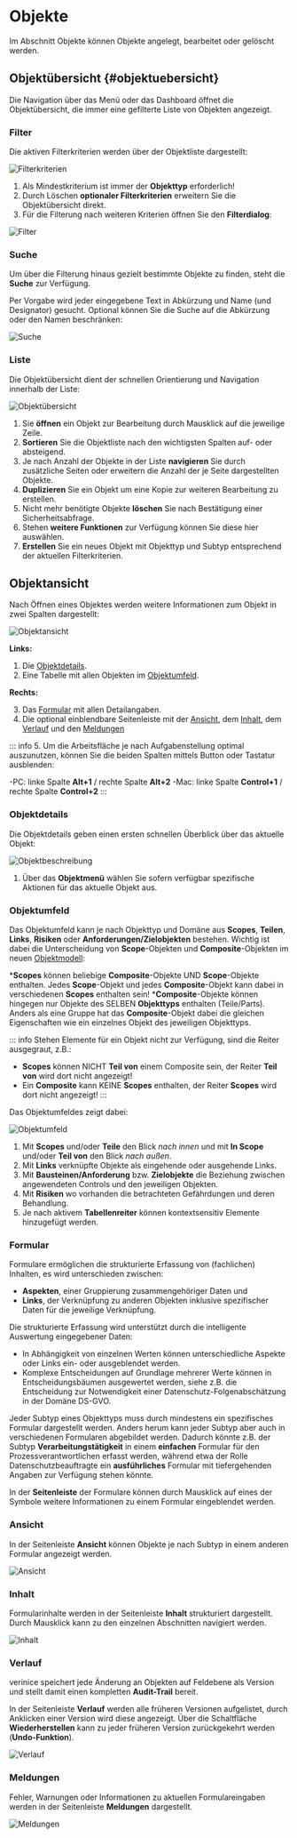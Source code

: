<!-- © 2024 The Project Contributors - see AUTHORS.txt -->
# Objekte

Im Abschnitt Objekte können Objekte angelegt, bearbeitet oder gelöscht werden.

## Objektübersicht {#objektuebersicht}

Die Navigation über das Menü oder das Dashboard öffnet die Objektübersicht, die immer eine gefilterte Liste von Objekten angezeigt.

### Filter

Die aktiven Filterkriterien werden über der Objektliste dargestellt:

![Filterkriterien](/assets/manual/filter-chips.de.png)

1. Als Mindestkriterium ist immer der **Objekttyp** erforderlich!
1. Durch Löschen **optionaler Filterkriterien** erweitern Sie die Objektübersicht direkt.
1. Für die Filterung nach weiteren Kriterien öffnen Sie den **Filterdialog**:

![Filter](/assets/manual/filter.de.png)

### Suche

Um über die Filterung hinaus gezielt bestimmte Objekte zu finden, steht die **Suche** zur Verfügung.

Per Vorgabe wird jeder eingegebene Text in Abkürzung und Name (und Designator) gesucht. Optional können Sie die Suche auf die Abkürzung oder den Namen beschränken:

![Suche](/assets/manual/suche.de.gif)

### Liste

Die Objektübersicht dient der schnellen Orientierung und Navigation innerhalb der Liste:

![Objektübersicht](/assets/manual/object-list.de.png)

1. Sie **öffnen** ein Objekt zur Bearbeitung durch Mausklick auf die jeweilige Zeile.
1. **Sortieren** Sie die Objektliste nach den wichtigsten Spalten auf- oder absteigend.
1. Je nach Anzahl der Objekte in der Liste **navigieren** Sie durch zusätzliche Seiten oder erweitern die Anzahl der je Seite dargestellten Objekte.
1. **Duplizieren** Sie ein Objekt um eine Kopie zur weiteren Bearbeitung zu erstellen.
1. Nicht mehr benötigte Objekte **löschen** Sie nach Bestätigung einer Sicherheitsabfrage.
1. Stehen **weitere Funktionen** zur Verfügung können Sie diese hier auswählen.
1. **Erstellen** Sie ein neues Objekt mit Objekttyp und Subtyp entsprechend der aktuellen Filterkriterien.

## Objektansicht

Nach Öffnen eines Objektes werden weitere Informationen zum Objekt in zwei Spalten dargestellt:

![Objektansicht](/assets/manual/object.de.png)

**Links:**

1. Die [Objektdetails](#objektdetails).
1. Eine Tabelle mit allen Objekten im [Objektumfeld](#objektumfeld).

**Rechts:**

3. Das [Formular](#formular) mit allen Detailangaben.
1. Die optional einblendbare Seitenleiste mit der [Ansicht](#ansicht), dem [Inhalt](#inhalt), dem [Verlauf](#verlauf) und den [Meldungen](#meldungen)

::: info 5. Um die Arbeitsfläche je nach Aufgabenstellung optimal auszunutzen, können Sie die beiden Spalten mittels Button oder Tastatur ausblenden:

 -PC: linke Spalte **Alt+1** / rechte Spalte **Alt+2**
 -Mac: linke Spalte **Control+1** / rechte Spalte **Control+2**
:::

### Objektdetails

Die Objektdetails geben einen ersten schnellen Überblick über das aktuelle Objekt:

![Objektbeschreibung](/assets/manual/object-details.de.png)

1. Über das **Objektmenü** wählen Sie sofern verfügbar spezifische Aktionen für das aktuelle Objekt aus.

### Objektumfeld

Das Objektumfeld kann je nach Objekttyp und Domäne aus **Scopes**, **Teilen**, **Links**, **Risiken** oder **Anforderungen/Zielobjekten** bestehen. Wichtig ist dabei die Unterscheidung von **Scope**-Objekten und **Composite**-Objekten im neuen [Objektmodell](/object-model/objects):

***Scopes** können beliebige **Composite**-Objekte UND **Scope**-Objekte enthalten. Jedes **Scope**-Objekt und jedes **Composite**-Objekt kann dabei in verschiedenen **Scopes** enthalten sein!
***Composite**-Objekte können hingegen nur Objekte des SELBEN **Objekttyps** enthalten (Teile/Parts). Anders als eine Gruppe hat das **Composite**-Objekt dabei die gleichen Eigenschaften wie ein einzelnes Objekt des jeweiligen Objekttyps.

::: info Stehen Elemente für ein Objekt nicht zur Verfügung, sind die Reiter ausgegraut, z.B.:
- **Scopes** können NICHT **Teil von** einem Composite sein, der Reiter **Teil von** wird dort nicht angezeigt!
- Ein **Composite** kann KEINE **Scopes** enthalten, der Reiter **Scopes** wird dort nicht angezeigt!
:::

Das Objektumfeldes zeigt dabei:

![Objektumfeld](/assets/manual/object-environment.de.png)

1. Mit **Scopes** und/oder **Teile** den Blick *nach innen* und mit **In Scope** und/oder **Teil von** den Blick *nach außen*.
1. Mit **Links** verknüpfte Objekte als eingehende oder ausgehende Links.
1. Mit **Bausteinen/Anforderung** bzw. **Zielobjekte** die Beziehung zwischen angewendeten Controls und den jeweiligen Objekten.
1. Mit **Risiken** wo vorhanden die betrachteten Gefährdungen und deren Behandlung.
1. Je nach aktivem **Tabellenreiter** können kontextsensitiv Elemente hinzugefügt werden.

### Formular

Formulare ermöglichen die strukturierte Erfassung von (fachlichen) Inhalten, es wird unterschieden zwischen:

- **Aspekten**, einer Gruppierung zusammengehöriger Daten und
- **Links**, der Verknüpfung zu anderen Objekten inklusive spezifischer Daten für die jeweilige Verknüpfung.

Die strukturierte Erfassung wird unterstützt durch die intelligente Auswertung eingegebener Daten:

- In Abhängigkeit von einzelnen Werten können unterschiedliche Aspekte oder Links ein- oder ausgeblendet werden.
- Komplexe Entscheidungen auf Grundlage mehrerer Werte können in Entscheidungsbäumen ausgewertet werden, siehe z.B. die Entscheidung zur Notwendigkeit einer Datenschutz-Folgenabschätzung in der Domäne DS-GVO.

Jeder Subtyp eines Objekttyps muss durch mindestens ein spezifisches Formular dargestellt werden. Anders herum kann jeder Subtyp aber auch in verschiedenen Formularen abgebildet werden. Dadurch könnte z.B. der Subtyp **Verarbeitungstätigkeit** in einem **einfachen** Formular für den Prozessverantwortlichen erfasst werden, während etwa der Rolle Datenschutzbeauftragte ein **ausführliches** Formular mit tiefergehenden Angaben zur Verfügung stehen könnte.

In der **Seitenleiste** der Formulare können durch Mausklick auf eines der Symbole weitere Informationen zu einem Formular eingeblendet werden.

### Ansicht

In der Seitenleiste **Ansicht** können Objekte je nach Subtyp in einem anderen Formular angezeigt werden.

![Ansicht](/assets/manual/form_view.png)

### Inhalt

Formularinhalte werden in der Seitenleiste **Inhalt** strukturiert dargestellt. Durch Mausklick kann zu den einzelnen Abschnitten navigiert werden.

![Inhalt](/assets/manual/form_content.png)

### Verlauf

verinice speichert jede Änderung an Objekten auf Feldebene als Version und stellt damit einen kompletten **Audit-Trail** bereit.

In der Seitenleiste **Verlauf** werden alle früheren Versionen aufgelistet, durch Anklicken einer Version wird diese angezeigt. Über die Schaltfläche **Wiederherstellen** kann zu jeder früheren Version zurückgekehrt werden (**Undo-Funktion**).

![Verlauf](/assets/manual/form_history.png)

### Meldungen

Fehler, Warnungen oder Informationen zu aktuellen Formulareingaben werden in der Seitenleiste **Meldungen** dargestellt.

![Meldungen](/assets/manual/form_decision.png)

